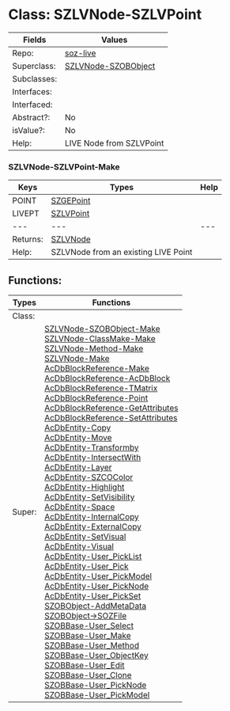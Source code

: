 
# Class:	SZLVNode-SZLVPoint

| Fields | Values |
| --------- | --------- |
| Repo: | [soz-live](/repos/soz-live.html) |
| Superclass: | [SZLVNode-SZOBObject](SZLVNode-SZOBObject.html) |
| Subclasses: |  |
| Interfaces: |  |
| Interfaced: |  |
| Abstract?: | No |
| isValue?: | No |
| Help: | LIVE Node from SZLVPoint |

### SZLVNode-SZLVPoint-Make

| Keys | Types | Help |
| --------- | --------- | --------- |
| POINT | [SZGEPoint](SZGEPoint.html) |  |
| LIVEPT | [SZLVPoint](SZLVPoint.html) |  |
| --- | --- | --- |
| Returns: | [SZLVNode](SZLVNode.html) |
| Help: | SZLVNode from an existing LIVE Point |


## Functions:

| Types | Functions |
| --------- | --------- |
| Class: |  |
| Super: | [SZLVNode-SZOBObject-Make](SZLVNode-SZOBObject.html) <br> [SZLVNode-ClassMake-Make](SZLVNode-ClassMake.html) <br> [SZLVNode-Method-Make](SZLVNode-Method.html) <br> [SZLVNode-Make](SZLVNode.html) <br> [AcDbBlockReference-Make](AcDbBlockReference.html) <br> [AcDbBlockReference-AcDbBlock](AcDbBlockReference.html) <br> [AcDbBlockReference-TMatrix](AcDbBlockReference.html) <br> [AcDbBlockReference-Point](AcDbBlockReference.html) <br> [AcDbBlockReference-GetAttributes](AcDbBlockReference.html) <br> [AcDbBlockReference-SetAttributes](AcDbBlockReference.html) <br> [AcDbEntity-Copy](AcDbEntity.html) <br> [AcDbEntity-Move](AcDbEntity.html) <br> [AcDbEntity-Transformby](AcDbEntity.html) <br> [AcDbEntity-IntersectWith](AcDbEntity.html) <br> [AcDbEntity-Layer](AcDbEntity.html) <br> [AcDbEntity-SZCOColor](AcDbEntity.html) <br> [AcDbEntity-Highlight](AcDbEntity.html) <br> [AcDbEntity-SetVisibility](AcDbEntity.html) <br> [AcDbEntity-Space](AcDbEntity.html) <br> [AcDbEntity-InternalCopy](AcDbEntity.html) <br> [AcDbEntity-ExternalCopy](AcDbEntity.html) <br> [AcDbEntity-SetVisual](AcDbEntity.html) <br> [AcDbEntity-Visual](AcDbEntity.html) <br> [AcDbEntity-User_PickList](AcDbEntity.html) <br> [AcDbEntity-User_Pick](AcDbEntity.html) <br> [AcDbEntity-User_PickModel](AcDbEntity.html) <br> [AcDbEntity-User_PickNode](AcDbEntity.html) <br> [AcDbEntity-User_PickSet](AcDbEntity.html) <br> [SZOBObject-AddMetaData](SZOBObject.html) <br> [SZOBObject->SOZFile](SZOBObject.html) <br> [SZOBBase-User_Select](SZOBBase.html) <br> [SZOBBase-User_Make](SZOBBase.html) <br> [SZOBBase-User_Method](SZOBBase.html) <br> [SZOBBase-User_ObjectKey](SZOBBase.html) <br> [SZOBBase-User_Edit](SZOBBase.html) <br> [SZOBBase-User_Clone](SZOBBase.html) <br> [SZOBBase-User_PickNode](SZOBBase.html) <br> [SZOBBase-User_PickModel](SZOBBase.html) |


